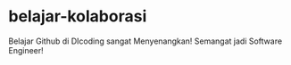 # belajar-kolaborasi
Belajar Github di DIcoding sangat Menyenangkan!
Semangat jadi Software Engineer!
